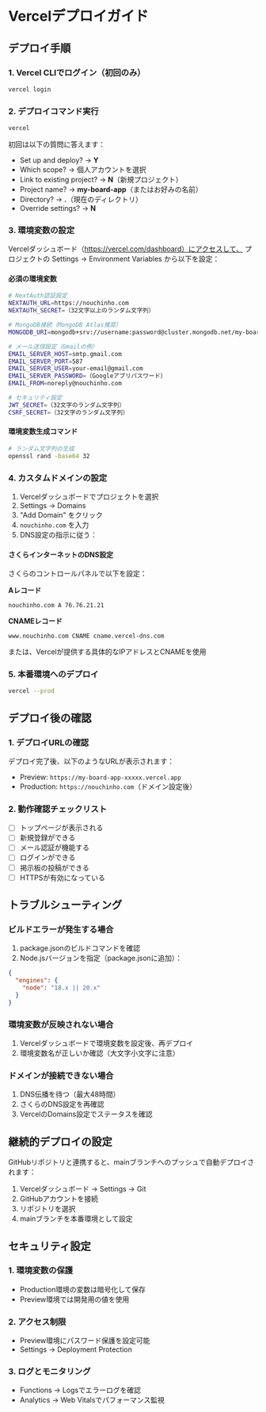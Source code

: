 # Vercelデプロイガイド

## デプロイ手順

### 1. Vercel CLIでログイン（初回のみ）

```bash
vercel login
```

### 2. デプロイコマンド実行

```bash
vercel
```

初回は以下の質問に答えます：

- Set up and deploy? → **Y**
- Which scope? → 個人アカウントを選択
- Link to existing project? → **N**（新規プロジェクト）
- Project name? → **my-board-app**（またはお好みの名前）
- Directory? → **.**（現在のディレクトリ）
- Override settings? → **N**

### 3. 環境変数の設定

Vercelダッシュボード（https://vercel.com/dashboard）にアクセスして、
プロジェクトの Settings → Environment Variables から以下を設定：

#### 必須の環境変数

```bash
# NextAuth認証設定
NEXTAUTH_URL=https://nouchinho.com
NEXTAUTH_SECRET=（32文字以上のランダム文字列）

# MongoDB接続（MongoDB Atlas推奨）
MONGODB_URI=mongodb+srv://username:password@cluster.mongodb.net/my-board-app?retryWrites=true&w=majority

# メール送信設定（Gmailの例）
EMAIL_SERVER_HOST=smtp.gmail.com
EMAIL_SERVER_PORT=587
EMAIL_SERVER_USER=your-email@gmail.com
EMAIL_SERVER_PASSWORD=（Googleアプリパスワード）
EMAIL_FROM=noreply@nouchinho.com

# セキュリティ設定
JWT_SECRET=（32文字のランダム文字列）
CSRF_SECRET=（32文字のランダム文字列）
```

#### 環境変数生成コマンド

```bash
# ランダム文字列の生成
openssl rand -base64 32
```

### 4. カスタムドメインの設定

1. Vercelダッシュボードでプロジェクトを選択
2. Settings → Domains
3. "Add Domain" をクリック
4. `nouchinho.com` を入力
5. DNS設定の指示に従う：

#### さくらインターネットのDNS設定

さくらのコントロールパネルで以下を設定：

**Aレコード**

```
nouchinho.com A 76.76.21.21
```

**CNAMEレコード**

```
www.nouchinho.com CNAME cname.vercel-dns.com
```

または、Vercelが提供する具体的なIPアドレスとCNAMEを使用

### 5. 本番環境へのデプロイ

```bash
vercel --prod
```

## デプロイ後の確認

### 1. デプロイURLの確認

デプロイ完了後、以下のようなURLが表示されます：

- Preview: `https://my-board-app-xxxxx.vercel.app`
- Production: `https://nouchinho.com`（ドメイン設定後）

### 2. 動作確認チェックリスト

- [ ] トップページが表示される
- [ ] 新規登録ができる
- [ ] メール認証が機能する
- [ ] ログインができる
- [ ] 掲示板の投稿ができる
- [ ] HTTPSが有効になっている

## トラブルシューティング

### ビルドエラーが発生する場合

1. package.jsonのビルドコマンドを確認
2. Node.jsバージョンを指定（package.jsonに追加）：

```json
{
  "engines": {
    "node": "18.x || 20.x"
  }
}
```

### 環境変数が反映されない場合

1. Vercelダッシュボードで環境変数を設定後、再デプロイ
2. 環境変数名が正しいか確認（大文字小文字に注意）

### ドメインが接続できない場合

1. DNS伝播を待つ（最大48時間）
2. さくらのDNS設定を再確認
3. VercelのDomains設定でステータスを確認

## 継続的デプロイの設定

GitHubリポジトリと連携すると、mainブランチへのプッシュで自動デプロイされます：

1. Vercelダッシュボード → Settings → Git
2. GitHubアカウントを接続
3. リポジトリを選択
4. mainブランチを本番環境として設定

## セキュリティ設定

### 1. 環境変数の保護

- Production環境の変数は暗号化して保存
- Preview環境では開発用の値を使用

### 2. アクセス制限

- Preview環境にパスワード保護を設定可能
- Settings → Deployment Protection

### 3. ログとモニタリング

- Functions → Logsでエラーログを確認
- Analytics → Web Vitalsでパフォーマンス監視
